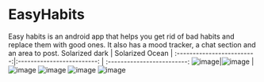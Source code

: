 # EasyHabits
Easy habits is an android app that helps you get rid of bad habits and replace them with good ones. It also has a mood tracker, a chat section and an area to post.
Solarized dark             |  Solarized Ocean | 
:-------------------------:|:-------------------------: | :-------------------------:
![image](https://user-images.githubusercontent.com/44153590/151295025-d264af04-f265-447c-947c-aeb6cd469317.png)|![image](https://user-images.githubusercontent.com/44153590/151295062-5a7e6014-f6ef-4579-9aa4-e57ebbbc4a3e.png) | ![image](https://user-images.githubusercontent.com/44153590/151295067-b7396de3-85b6-4a1b-aa97-393a0889dac2.png)
![image](https://user-images.githubusercontent.com/44153590/151295074-1d6c74a0-4411-43d1-a058-948308a87906.png)
![image](https://user-images.githubusercontent.com/44153590/151295078-c42a9fce-9323-4b8f-bf57-491937788b29.png)
![image](https://user-images.githubusercontent.com/44153590/151295086-1e832339-1504-47d5-ae78-75ea8ba94b42.png)

